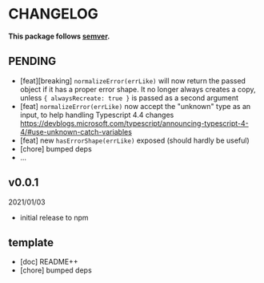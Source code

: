 # CHANGELOG
**This package follows [semver](https://semver.org/).**

## PENDING
* [feat][breaking] `normalizeError(errLike)` will now return the passed object if it has a proper error shape.
  It no longer always creates a copy, unless `{ alwaysRecreate: true }` is passed as a second argument
* [feat] `normalizeError(errLike)` now accept the "unknown" type as an input, to help handling Typescript 4.4 changes
  https://devblogs.microsoft.com/typescript/announcing-typescript-4-4/#use-unknown-catch-variables
* [feat] new `hasErrorShape(errLike)` exposed (should hardly be useful)
* [chore] bumped deps
* ...

## v0.0.1
2021/01/03
* initial release to npm

## template
* [doc] README++
* [chore] bumped deps
